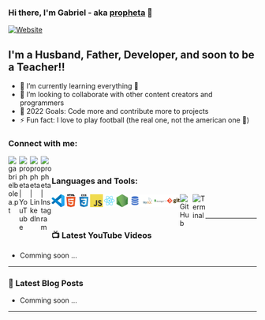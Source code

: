 ### Hi there, I'm Gabriel - aka [propheta][website] 👋

[![Website](https://img.shields.io/website?label=gabrielbolea.pt&style=for-the-badge&url=https%3A%2F%2Fcodestackr.com)](https://gabrielbolea.pt)

## I'm a Husband, Father, Developer, and soon to be a Teacher!!

- 🌱 I’m currently learning everything 🤣
- 👯 I’m looking to collaborate with other content creators and programmers
- 🥅 2022 Goals: Code more and contribute more to projects
- ⚡ Fun fact: I love to play football (the real one, not the american one 🤣)

### Connect with me:

[<img align="left" alt="gabrielbolea.pt" width="22px" src="https://img.icons8.com/ios-glyphs/2x/ffffff/globe-earth.png" />][website]
[<img align="left" alt="propheta | YouTube" width="22px" src="https://img.icons8.com/ios-glyphs/2x/ffffff/youtube-play.png" />][youtube]
[<img align="left" alt="propheta | LinkedIn" width="22px" src="https://img.icons8.com/ios-glyphs/2x/ffffff/linkedin.png" />][linkedin]
[<img align="left" alt="propheta | Instagram" width="22px" src="https://img.icons8.com/ios-glyphs/2x/ffffff/instagram-new.png" />][instagram]

<br />

### Languages and Tools:

<img align="left" alt="Visual Studio Code" width="26px" src="https://raw.githubusercontent.com/github/explore/80688e429a7d4ef2fca1e82350fe8e3517d3494d/topics/visual-studio-code/visual-studio-code.png" />
<img align="left" alt="HTML5" width="26px" src="https://raw.githubusercontent.com/github/explore/80688e429a7d4ef2fca1e82350fe8e3517d3494d/topics/html/html.png" />
<img align="left" alt="CSS3" width="26px" src="https://raw.githubusercontent.com/github/explore/80688e429a7d4ef2fca1e82350fe8e3517d3494d/topics/css/css.png" />
<img align="left" alt="JavaScript" width="26px" src="https://raw.githubusercontent.com/github/explore/80688e429a7d4ef2fca1e82350fe8e3517d3494d/topics/javascript/javascript.png" />
<img align="left" alt="React" width="26px" src="https://raw.githubusercontent.com/github/explore/80688e429a7d4ef2fca1e82350fe8e3517d3494d/topics/react/react.png" />
<img align="left" alt="Node.js" width="26px" src="https://raw.githubusercontent.com/github/explore/80688e429a7d4ef2fca1e82350fe8e3517d3494d/topics/nodejs/nodejs.png" />
<img align="left" alt="SQL" width="26px" src="https://raw.githubusercontent.com/github/explore/80688e429a7d4ef2fca1e82350fe8e3517d3494d/topics/sql/sql.png" />
<img align="left" alt="MySQL" width="26px" src="https://raw.githubusercontent.com/github/explore/80688e429a7d4ef2fca1e82350fe8e3517d3494d/topics/mysql/mysql.png" />
<img align="left" alt="MongoDB" width="26px" src="https://raw.githubusercontent.com/github/explore/80688e429a7d4ef2fca1e82350fe8e3517d3494d/topics/mongodb/mongodb.png" />
<img align="left" alt="Git" width="26px" src="https://raw.githubusercontent.com/github/explore/80688e429a7d4ef2fca1e82350fe8e3517d3494d/topics/git/git.png" />
<img align="left" alt="GitHub" width="26px" src="https://img.icons8.com/ios-glyphs/2x/ffffff/github.png" />
<img align="left" alt="Terminal" width="26px" src="https://img.icons8.com/ios-glyphs/2x/ffffff/console.png" />

<br />
<br />

---

### 📺 Latest YouTube Videos

<!-- YOUTUBE:START -->

- Comming soon ...
<!-- YOUTUBE:END -->

---

### 📕 Latest Blog Posts

<!-- BLOG-POST-LIST:START -->

- Comming soon ...
<!-- BLOG-POST-LIST:END -->

---

[website]: https://gabrielbolea.pt
[youtube]: https://youtube.com/propheta
[instagram]: https://instagram.com/gabrielbolea
[linkedin]: https://linkedin.com/in/gabriel.a.bolea
